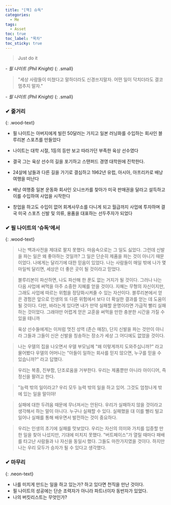```yaml
---
title: "[책] 슈독"
categories:
  - Me
tags:
  - Asset
toc: true
toc_label: "목차"
toc_sticky: true
---
```



> Just do it


<cite>- 필 나이트 (Phil Knight)</cite>
{: .small}

> "세상 사람들이 미쳤다고 말하더라도 신경쓰지말자.
> 어떤 일이 닥치더라도 결코 멈추지 말자."

<cite>- 필 나이트 (Phil Knight)</cite>
{: .small}

### ✔ 줄거리
{: .wood-text}

- 필 나이트는 아버지에게 빌린 50달러는 가지고 일본 러닝화를 수입하는 회사인 블루리본 스포츠를 만들었다

- 나이트는 대학 시절, 1등의 등만 보고 따라가던 부족한 육상 선수였다

- 결국 그는 육상 선수의 길을 포기하고 스탠퍼드 경영 대학원에 진학한다.

- 24살에 남들과 다른 길을 가기로 결심하고 1962년 유럽, 아시아, 아프리카로 배낭 여행을 떠난다

- 배낭 여행중 일본 운동화 회사인 오니쓰카를 찾아가 미국 판매권을 달라고 설득하고 이를 수입하여 사업을 시작한다

- 창업을 하고도 수입이 없어 회계사무소를 다니게 되고 월급까지 사업에 투자하며 결국 미국 스포츠 신발 및 의류, 용품을 대표하는 선두주자가 되었다


### ✔ 필 나이트의 ‘슈독’에서
{: .wood-text}

> 나는 백과사전을 제대로 팔지 못했다.
> 마음속으로는 그 일도 싫었다.
> 그런데 신발을 파는 일은 왜 좋아하는 것일까?
> 그 일은 단순히 제품을 파는 것이 아니기 때문이었다.
> 나에게는 달리기에 대한 믿음이 있었다.
> 나는 사람들이 매일 밖에 나가 몇 마일씩 달리면, 세상은 더 좋은 곳이 될 것이라고 믿었다.


> 블루리본이 파산하면, 나도 파산해 한 푼도 없는 거지가 될 것이다.
> 그러나 나는 다음 사업에 써먹을 아주 소중한 지혜를 얻을 것이다.
> 지혜는 무형의 자신이지만, 그래도 사업에 따르는 위험을 정당화시켜줄 수 있는 자산이다.
> 블루리본에서 얻은 경험은 앞으로 인생의 또 다른 위험에서 보다 더 확실한 결과를 얻는 데 
> 도움이 될 것이다.
> 다만, 바라는게 있다면 내가 만약 실패할 운명이라면 가급적 빨리 실패하는 것이었다.
> 그래야만 어렵게 얻은 교훈을 써먹을 만한 충분한 시간을 가질 수 있을 테니까

> 육상 선수들에게는 이처럼 멋진 성역 (존슨 매장), 단지 신발을 파는 것만이 아니라 그들과 
> 그들이 신은 신발을 칭송하는 장소가 세상 그 어디에도 없었을 것이다.

> 나는 우델의 집을 나오면서 우델 부모님께 "왜 이렇게까지 도와주십니까?" 라고 물어봤다
> 우델의 어머니는 "아들이 일하는 회사를 믿지 않으면, 누구를 믿을 수 있습니까?" 라고 답했다.

> 우리는 복종, 진부함, 단조로움을 거부한다. 
> 우리는 제품뿐만 아니라 아이디어, 즉 정신을 팔려고 한다.

> "능력 밖의 일이라고? 우리 모두 능력 밖의 일을 하고 있어.
> 그것도 엄청나게 밖에 있는 일을 말이야!

> 실패에 대한 두려움 때문에 무너져서는 안된다.
> 우리가 실패하지 않을 것이라고 생각해서 하는 말이 아니다. 
> 누구나 실패할 수 있다.
> 실패했을 대 이를 빨리 털고 일어나 실패를 통해 배우면서 발전하는 것이 중요하다.

> 우리는 인생의 초기에 실패를 맛보았다.
> 우리는 자신의 의미와 가치를 입증할 만한 일을 찾아 나섰지만, 기대에 미치지 못했다.
> "버트페이스"가 열릴 때마다 패배를 타고난 사람들과 나 자신을 동일시 했다.
> 그들도 마찬가지였을 것이다.
> 하지만 나는 우리 모두가 승자가 될 수 있다고 생각했다.

### ✔ 마무리
{: .neon-text}

- 나를 미치게 만드는 일을 하고 있는가? 하고 있다면 천직을 만난 것이다.
- 필 나이트의 성공에는 단순 조력자가 아니라 파트너이자 동반자가 있었다.
- 나의 버킷리스트는 무엇인가?